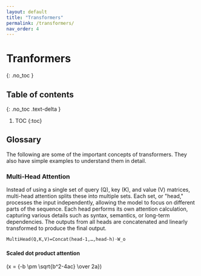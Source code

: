 ```yaml
---
layout: default
title: "Transformers"
permalink: /transformers/
nav_order: 4
---
```


# Tranformers
{: .no_toc }

## Table of contents
{: .no_toc .text-delta }

1. TOC
{:toc}


## Glossary

The following are some of the important concepts of transformers. They also
have simple examples to understand them in detail.

### Multi-Head Attention

Instead of using a single set of query (Q), key (K), and value (V) matrices,
multi-head attention splits these into multiple sets. Each set, or "head,"
processes the input independently, allowing the model to focus on different
parts of the sequence. Each head performs its own attention calculation,
capturing various details such as syntax, semantics, or long-term dependencies.
The outputs from all heads are concatenated and linearly transformed to produce
the final output.

```LaTeX
MultiHead(Q,K,V)=Concat(head-1,…,head-h)⋅W_o
```

#### Scaled dot product attention

\(x = {-b \\pm \\sqrt{b^2-4ac} \\over 2a}\)
